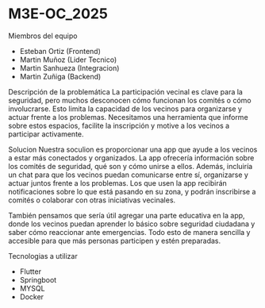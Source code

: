 # M3E-OC_2025
Miembros del equipo
- Esteban Ortiz (Frontend)
- Martin Muñoz (Lider Tecnico)
- Martin Sanhueza (Integracion)
- Martin Zuñiga (Backend)

Descripción de la problemática
  La participación vecinal es clave para la seguridad, pero muchos desconocen cómo funcionan los comités o cómo involucrarse. Esto limita la capacidad de los vecinos para organizarse y actuar frente a los problemas. Necesitamos una herramienta que informe sobre estos espacios, facilite la inscripción y motive a los vecinos a participar activamente.

Solucion
  Nuestra soculion es proporcionar una app que ayude a los vecinos a estar más conectados y organizados. La app ofrecería información sobre los comités de seguridad, qué son y cómo unirse a ellos. Además, incluiría un chat para que los vecinos puedan comunicarse entre sí, organizarse y actuar juntos frente a los problemas. Los que usen la app recibirán notificaciones sobre lo que está pasando en su zona, y podrán inscribirse a comités o colaborar con otras iniciativas vecinales.

  También pensamos que sería útil agregar una parte educativa en la app, donde los vecinos puedan aprender lo básico sobre seguridad ciudadana y saber cómo reaccionar ante emergencias. Todo esto de manera sencilla y accesible para que más personas participen y estén preparadas.

Tecnologias a utilizar
- Flutter
- Springboot
- MYSQL
- Docker
